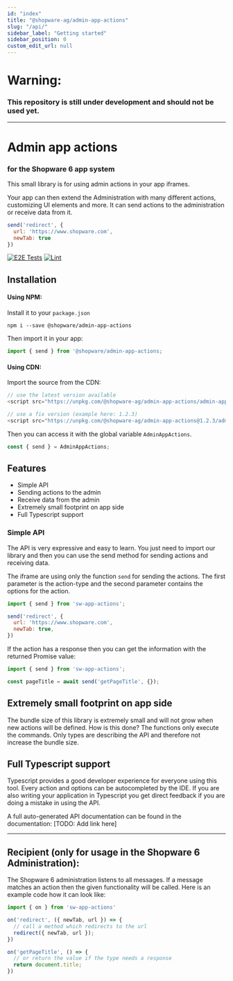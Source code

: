 ```yaml
---
id: "index"
title: "@shopware-ag/admin-app-actions"
slug: "/api/"
sidebar_label: "Getting started"
sidebar_position: 0
custom_edit_url: null
---
```


# Warning:
### This repository is still under development and should not be used yet.
 
--------

# Admin app actions
### for the Shopware 6 app system

This small library is for using admin actions in your app iframes.

Your app can then extend the Administration with many different actions, customizing UI elements and more. It can send actions to the administration or receive data from it.

```js
send('redirect', {
  url: 'https://www.shopware.com',
  newTab: true
})
```

[![E2E Tests](https://github.com/jleifeld/postmessage-api-concept/actions/workflows/cypress.yml/badge.svg)](https://github.com/jleifeld/postmessage-api-concept/actions/workflows/cypress.yml) [![Lint](https://github.com/jleifeld/postmessage-api-concept/actions/workflows/lint.yml/badge.svg)](https://github.com/jleifeld/postmessage-api-concept/actions/workflows/lint.yml)

## Installation

#### Using NPM:
Install it to your `package.json`
```
npm i --save @shopware/admin-app-actions
```

Then import it in your app:
```js
import { send } from '@shopware/admin-app-actions;
```

#### Using CDN:
Import the source from the CDN:

```js
// use the latest version available
<script src="https://unpkg.com/@shopware-ag/admin-app-actions/admin-app-actions.umd.js"></script>

// use a fix version (example here: 1.2.3)
<script src="https://unpkg.com/@shopware-ag/admin-app-actions@1.2.3/admin-app-actions.umd.js"></script>
```

Then you can access it with the global variable `AdminAppActions`.

```js
const { send } = AdminAppActions;
```

## Features

- Simple API
- Sending actions to the admin
- Receive data from the admin
- Extremely small footprint on app side
- Full Typescript support

### Simple API
The API is very expressive and easy to learn. You just need to import our library and then you can use the send method for sending actions and receiving data.

The iframe are using only the function `send` for sending the actions. The first parameter is the action-type and the second parameter contains the options for the action.

```js
import { send } from 'sw-app-actions';

send('redirect', {
  url: 'https://www.shopware.com',
  newTab: true,
})
```

If the action has a response then you can get the information with the returned Promise value:

```javascript
import { send } from 'sw-app-actions';

const pageTitle = await send('getPageTitle', {});
```

## Extremely small footprint on app side
The bundle size of this library is extremely small and will not grow when new actions will be defined. How is this done? The functions only execute the commands. Only types are describing the API and therefore not increase the bundle size. 

## Full Typescript support
Typescript provides a good developer experience for everyone using this tool. Every action and options can be autocompleted by the IDE. If you are also writing your application in Typescript you get direct feedback if you are doing a mistake in using the API.

A full auto-generated API documentation can be found in the documentation: [TODO: Add link here]

___________

## Recipient (only for usage in the Shopware 6 Administration):
The Shopware 6 administration listens to all messages. If a message matches an action then the given functionality will be called. Here is an example code how it can look like:

```ts
import { on } from 'sw-app-actions'

on('redirect', ({ newTab, url }) => {  
  // call a method which redirects to the url
  redirect({ newTab, url });
})

on('getPageTitle', () => {  
  // or return the value if the type needs a response
  return document.title;
})

```

